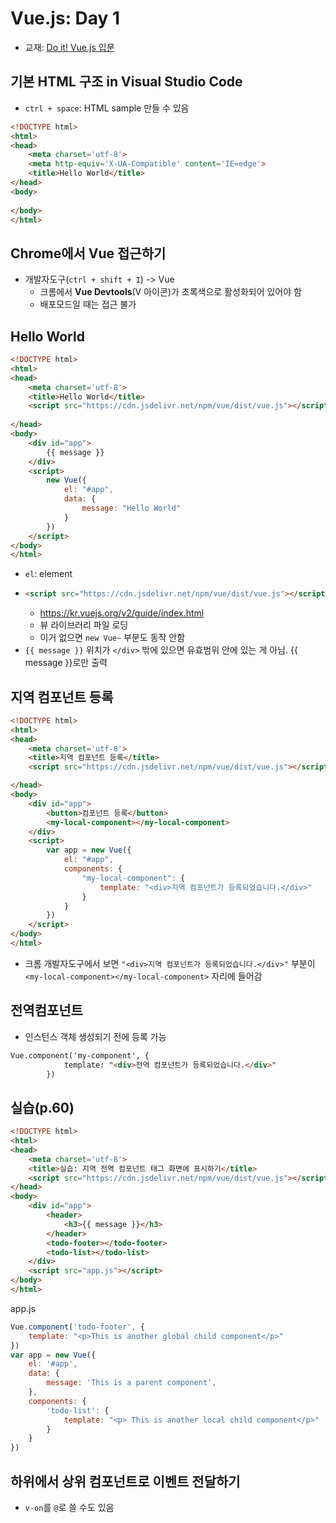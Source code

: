 # Vue.js: Day 1
- 교재: [Do it! Vue.js 입문](http://www.yes24.com/Product/Goods/58206961)

## 기본 HTML 구조 in Visual Studio Code
- `ctrl + space`: HTML sample 만들 수 있음
```html
<!DOCTYPE html>
<html>
<head>
    <meta charset='utf-8'>
    <meta http-equiv='X-UA-Compatible' content='IE=edge'>
    <title>Hello World</title>
</head>
<body>
    
</body>
</html>
```

## Chrome에서 Vue 접근하기
- 개발자도구(`ctrl + shift + I`) -> Vue
    - 크롬에서 **Vue Devtools**(V 아이콘)가 초록색으로 활성화되어 있어야 함
    - 배포모드일 때는 접근 불가

## Hello World
```html
<!DOCTYPE html>
<html>
<head>
    <meta charset='utf-8'>
    <title>Hello World</title>
    <script src="https://cdn.jsdelivr.net/npm/vue/dist/vue.js"></script>
    
</head>
<body>
    <div id="app">
        {{ message }}
    </div>
    <script>
        new Vue({
            el: "#app",
            data: {
                message: "Hello World"
            }
        })
    </script>
</body>
</html>
```
- `el`: element
- 
    ```html
    <script src="https://cdn.jsdelivr.net/npm/vue/dist/vue.js"></script>
    ```
    - https://kr.vuejs.org/v2/guide/index.html
    - 뷰 라이브러리 파일 로딩
    - 이거 없으면 `new Vue~` 부분도 동작 안함
- `{{ message }}` 위치가 `</div>` 밖에 있으면 유효범위 안에 있는 게 아님. {{ message }}로만 출력

## 지역 컴포넌트 등록
```html
<!DOCTYPE html>
<html>
<head>
    <meta charset='utf-8'>
    <title>지역 컴포넌트 등록</title>
    <script src="https://cdn.jsdelivr.net/npm/vue/dist/vue.js"></script>

</head>
<body>
    <div id="app">
        <button>컴포넌트 등록</button>
        <my-local-component></my-local-component>
    </div>
    <script>
        var app = new Vue({
            el: "#app",
            components: {
                "my-local-component": {
                    template: "<div>지역 컴포넌트가 등록되었습니다.</div>"
                }
            }
        })
    </script>
</body>
</html>
```
- 크롬 개발자도구에서 보면 `"<div>지역 컴포넌트가 등록되었습니다.</div>"` 부분이 `<my-local-component></my-local-component>` 자리에 들어감

## 전역컴포넌트
- 인스턴스 객체 생성되기 전에 등록 가능
```html
Vue.component('my-component', {
            template: "<div>전역 컴포넌트가 등록되었습니다.</div>"
        })
```

## 실습(p.60)
```html
<!DOCTYPE html>
<html>
<head>
    <meta charset='utf-8'>
    <title>실습: 지역 전역 컴포넌트 태그 화면에 표시하기</title>
    <script src="https://cdn.jsdelivr.net/npm/vue/dist/vue.js"></script>
</head>
<body>
    <div id="app">
        <header>
            <h3>{{ message }}</h3>
        </header>        
        <todo-footer></todo-footer>
        <todo-list></todo-list>
    </div>
    <script src="app.js"></script>
</body>
</html>
```
app.js
```js
Vue.component('todo-footer', {
    template: "<p>This is another global child component</p>"
})
var app = new Vue({
    el: '#app',
    data: {
        message: 'This is a parent component',
    },
    components: {
        'todo-list': {
            template: "<p> This is another local child component</p>"
        }   
    }
})
```

## 하위에서 상위 컴포넌트로 이벤트 전달하기
- `v-on`를 `@`로 쓸 수도 있음